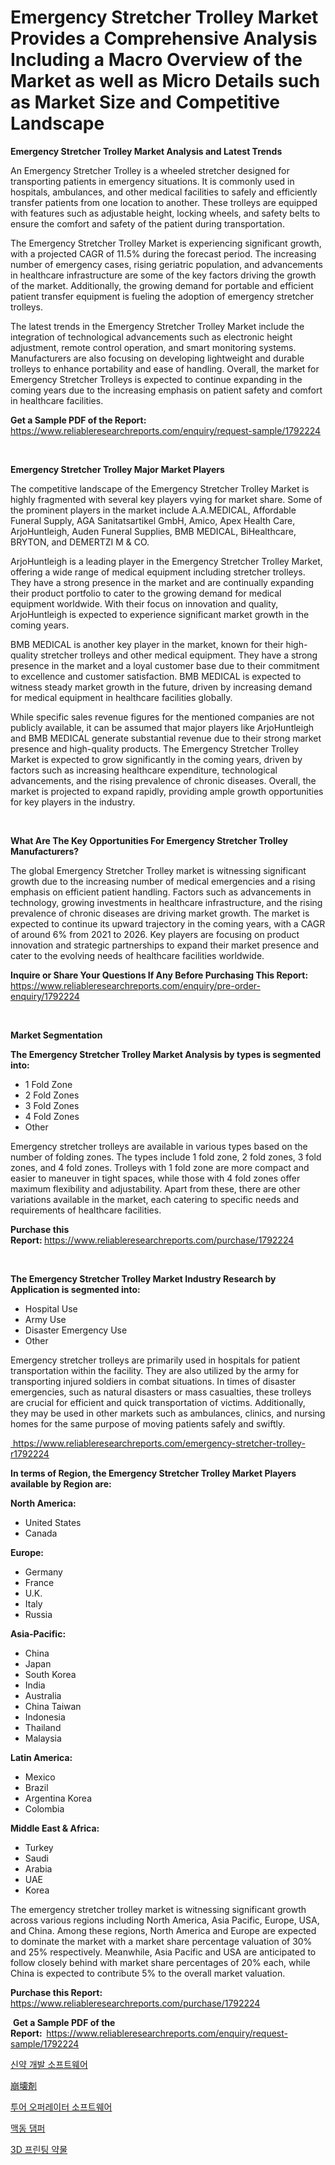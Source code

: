 <p><h1>Emergency Stretcher Trolley Market Provides a Comprehensive Analysis Including a Macro Overview of the Market as well as Micro Details such as Market Size and Competitive Landscape</h1></p><p><strong>Emergency Stretcher Trolley Market Analysis and Latest Trends</strong></p>
<p><p>An Emergency Stretcher Trolley is a wheeled stretcher designed for transporting patients in emergency situations. It is commonly used in hospitals, ambulances, and other medical facilities to safely and efficiently transfer patients from one location to another. These trolleys are equipped with features such as adjustable height, locking wheels, and safety belts to ensure the comfort and safety of the patient during transportation.</p><p>The Emergency Stretcher Trolley Market is experiencing significant growth, with a projected CAGR of 11.5% during the forecast period. The increasing number of emergency cases, rising geriatric population, and advancements in healthcare infrastructure are some of the key factors driving the growth of the market. Additionally, the growing demand for portable and efficient patient transfer equipment is fueling the adoption of emergency stretcher trolleys.</p><p>The latest trends in the Emergency Stretcher Trolley Market include the integration of technological advancements such as electronic height adjustment, remote control operation, and smart monitoring systems. Manufacturers are also focusing on developing lightweight and durable trolleys to enhance portability and ease of handling. Overall, the market for Emergency Stretcher Trolleys is expected to continue expanding in the coming years due to the increasing emphasis on patient safety and comfort in healthcare facilities.</p></p>
<p><strong>Get a Sample PDF of the Report:&nbsp;</strong> <a href="https://www.reliableresearchreports.com/enquiry/request-sample/1792224">https://www.reliableresearchreports.com/enquiry/request-sample/1792224</a></p>
<p>&nbsp;</p>
<p><strong>Emergency Stretcher Trolley Major Market Players</strong></p>
<p><p>The competitive landscape of the Emergency Stretcher Trolley Market is highly fragmented with several key players vying for market share. Some of the prominent players in the market include A.A.MEDICAL, Affordable Funeral Supply, AGA Sanitatsartikel GmbH, Amico, Apex Health Care, ArjoHuntleigh, Auden Funeral Supplies, BMB MEDICAL, BiHealthcare, BRYTON, and DEMERTZI M & CO.</p><p>ArjoHuntleigh is a leading player in the Emergency Stretcher Trolley Market, offering a wide range of medical equipment including stretcher trolleys. They have a strong presence in the market and are continually expanding their product portfolio to cater to the growing demand for medical equipment worldwide. With their focus on innovation and quality, ArjoHuntleigh is expected to experience significant market growth in the coming years.</p><p>BMB MEDICAL is another key player in the market, known for their high-quality stretcher trolleys and other medical equipment. They have a strong presence in the market and a loyal customer base due to their commitment to excellence and customer satisfaction. BMB MEDICAL is expected to witness steady market growth in the future, driven by increasing demand for medical equipment in healthcare facilities globally.</p><p>While specific sales revenue figures for the mentioned companies are not publicly available, it can be assumed that major players like ArjoHuntleigh and BMB MEDICAL generate substantial revenue due to their strong market presence and high-quality products. The Emergency Stretcher Trolley Market is expected to grow significantly in the coming years, driven by factors such as increasing healthcare expenditure, technological advancements, and the rising prevalence of chronic diseases. Overall, the market is projected to expand rapidly, providing ample growth opportunities for key players in the industry.</p></p>
<p>&nbsp;</p>
<p><strong>What Are The Key Opportunities For Emergency Stretcher Trolley Manufacturers?</strong></p>
<p><p>The global Emergency Stretcher Trolley market is witnessing significant growth due to the increasing number of medical emergencies and a rising emphasis on efficient patient handling. Factors such as advancements in technology, growing investments in healthcare infrastructure, and the rising prevalence of chronic diseases are driving market growth. The market is expected to continue its upward trajectory in the coming years, with a CAGR of around 6% from 2021 to 2026. Key players are focusing on product innovation and strategic partnerships to expand their market presence and cater to the evolving needs of healthcare facilities worldwide.</p></p>
<p><strong>Inquire or Share Your Questions If Any Before Purchasing This Report:</strong> <a href="https://www.reliableresearchreports.com/enquiry/pre-order-enquiry/1792224">https://www.reliableresearchreports.com/enquiry/pre-order-enquiry/1792224</a></p>
<p>&nbsp;</p>
<p><strong>Market Segmentation</strong></p>
<p><strong>The Emergency Stretcher Trolley Market Analysis by types is segmented into:</strong></p>
<p><ul><li>1 Fold Zone</li><li>2 Fold Zones</li><li>3 Fold Zones</li><li>4 Fold Zones</li><li>Other</li></ul></p>
<p><p>Emergency stretcher trolleys are available in various types based on the number of folding zones. The types include 1 fold zone, 2 fold zones, 3 fold zones, and 4 fold zones. Trolleys with 1 fold zone are more compact and easier to maneuver in tight spaces, while those with 4 fold zones offer maximum flexibility and adjustability. Apart from these, there are other variations available in the market, each catering to specific needs and requirements of healthcare facilities.</p></p>
<p><strong>Purchase this Report:&nbsp;</strong><a href="https://www.reliableresearchreports.com/purchase/1792224">https://www.reliableresearchreports.com/purchase/1792224</a></p>
<p>&nbsp;</p>
<p><strong>The Emergency Stretcher Trolley Market Industry Research by Application is segmented into:</strong></p>
<p><ul><li>Hospital Use</li><li>Army Use</li><li>Disaster Emergency Use</li><li>Other</li></ul></p>
<p><p>Emergency stretcher trolleys are primarily used in hospitals for patient transportation within the facility. They are also utilized by the army for transporting injured soldiers in combat situations. In times of disaster emergencies, such as natural disasters or mass casualties, these trolleys are crucial for efficient and quick transportation of victims. Additionally, they may be used in other markets such as ambulances, clinics, and nursing homes for the same purpose of moving patients safely and swiftly.</p></p>
<p><a href="https://www.reliableresearchreports.com/emergency-stretcher-trolley-r1792224">&nbsp;https://www.reliableresearchreports.com/emergency-stretcher-trolley-r1792224</a></p>
<p><strong>In terms of Region, the Emergency Stretcher Trolley Market Players available by Region are:</strong></p>
<p>
    <p> <strong> North America: </strong>
        <ul>
            <li>United States</li>
            <li>Canada</li>
        </ul>
        </p> 
    <p> <strong> Europe: </strong>
        <ul>
            <li>Germany</li>
            <li>France</li>
            <li>U.K.</li>
            <li>Italy</li>
            <li>Russia</li>
        </ul>
        </p> 
    <p> <strong> Asia-Pacific: </strong>
        <ul>
            <li>China</li>
            <li>Japan</li>
            <li>South Korea</li>
            <li>India</li>
            <li>Australia</li>
            <li>China Taiwan</li>
            <li>Indonesia</li>
            <li>Thailand</li>
            <li>Malaysia</li>
        </ul>
        </p> 
    <p> <strong> Latin America: </strong>
        <ul>
            <li>Mexico</li>
            <li>Brazil</li>
            <li>Argentina Korea</li>
            <li>Colombia</li>
        </ul>
        </p> 
    <p> <strong> Middle East & Africa: </strong>
        <ul>
            <li>Turkey</li>
            <li>Saudi</li>
            <li>Arabia</li>
            <li>UAE</li>
            <li>Korea</li>
        </ul>
    </p>
    </p>
<p><p>The emergency stretcher trolley market is witnessing significant growth across various regions including North America, Asia Pacific, Europe, USA, and China. Among these regions, North America and Europe are expected to dominate the market with a market share percentage valuation of 30% and 25% respectively. Meanwhile, Asia Pacific and USA are anticipated to follow closely behind with market share percentages of 20% each, while China is expected to contribute 5% to the overall market valuation.</p></p>
<p><strong>Purchase this Report: </strong><a href="https://www.reliableresearchreports.com/purchase/1792224">https://www.reliableresearchreports.com/purchase/1792224</a></p>
<p>&nbsp;<strong>Get a Sample PDF of the Report:&nbsp;&nbsp;</strong><a href="https://www.reliableresearchreports.com/enquiry/request-sample/1792224">https://www.reliableresearchreports.com/enquiry/request-sample/1792224</a></p>
<p><strong></strong></p>
<p><p><a href="https://github.com/TimmyMann6767/Market-Research-Report-List-1/blob/main/710836045274.md">신약 개발 소프트웨어</a></p><p><a href="https://medium.com/@linabernier2023/%E5%B4%A9%E5%A3%8A%E5%89%A4%E5%B8%82%E5%A0%B4%E5%88%86%E6%9E%90-%E3%81%9D%E3%81%AEcagr-%E5%B8%82%E5%A0%B4%E3%82%BB%E3%82%B0%E3%83%A1%E3%83%B3%E3%83%86%E3%83%BC%E3%82%B7%E3%83%A7%E3%83%B3-%E3%81%8A%E3%82%88%E3%81%B3%E3%82%B0%E3%83%AD%E3%83%BC%E3%83%90%E3%83%AB%E6%A5%AD%E7%95%8C%E6%A6%82%E8%A6%81-7b7a75a16853">崩壊剤</a></p><p><a href="https://github.com/khytkeqagplkzqvh/Market-Research-Report-List-2/blob/main/394252945273.md">투어 오퍼레이터 소프트웨어</a></p><p><a href="https://medium.com/@duculucescu2022/%EB%A7%A5%EB%B0%95-%EA%B0%90%EC%87%A0%EA%B8%B0-%EC%8B%9C%EC%9E%A5-%EB%B6%84%EC%84%9D-2024%EB%85%84%EB%B6%80%ED%84%B0-2031%EB%85%84%EA%B9%8C%EC%A7%80%EC%9D%98-%EC%84%B8%EA%B3%84-%EC%82%B0%EC%97%85-%EC%A0%84%EB%A7%9D-%EB%B0%8F-%EC%98%88%EC%B8%A1-fe2c388a8492">맥동 댐퍼</a></p><p><a href="https://medium.com/@arthuralety6767836754/3d-%ED%94%84%EB%A6%B0%ED%8C%85-%EC%95%BD%EB%AC%BC-%EC%8B%9C%EC%9E%A5-%EC%A1%B0%EC%82%AC-%EB%B3%B4%EA%B3%A0%EC%84%9C-%EA%B7%B8-%EC%97%AD%EC%82%AC-%EB%B0%8F-2024%EB%85%84%EB%B6%80%ED%84%B0-2031%EB%85%84%EA%B9%8C%EC%A7%80%EC%9D%98-%EC%98%88%EC%B8%A1-a913c5b7c4de">3D 프린팅 약물</a></p></p>